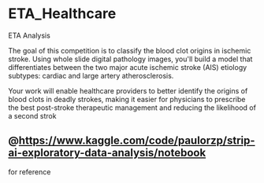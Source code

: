 # ETA_Healthcare
ETA Analysis

The goal of this competition is to classify the blood clot origins in ischemic stroke. Using whole slide digital pathology images, you'll build a model that differentiates between the two major acute ischemic stroke (AIS) etiology subtypes: cardiac and large artery atherosclerosis.

Your work will enable healthcare providers to better identify the origins of blood clots in deadly strokes, making it easier for physicians to prescribe the best post-stroke therapeutic management and reducing the likelihood of a second strok


##  @https://www.kaggle.com/code/paulorzp/strip-ai-exploratory-data-analysis/notebook  ##
for reference
